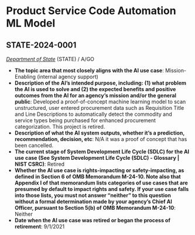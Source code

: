 # Product Service Code Automation ML Model
## STATE-2024-0001
_[Department of State](<../3_agency/Department of State.md>)_ (STATE) / A/GO


+ **The topic area that most closely aligns with the AI use case**: Mission-Enabling (internal agency support)
+ **Description of the AI’s intended purpose, including: (1) what problem the AI is used to solve and (2) the expected benefits and positive outcomes from the AI for an agency’s mission and/or the general public**: Developed a proof-of-concept machine learning model to scan unstructured, user entered procurement data such as Requisition Title and Line Descriptions to automatically detect the commodity and service types being purchased for enhanced procurement categorization. This project is retired.
+ **Description of what the AI system outputs, whether it’s a prediction, recommendation, decision, etc**: N/A it was a proof of concept that has been cancelled.
+ **The current stage of System Development Life Cycle (SDLC) for the AI use case (See System Development Life Cycle (SDLC) - Glossary | NIST CSRC)**: Retired
+ **Whether the AI use case is rights-impacting or safety-impacting, as defined in Section 6 of OMB Memorandum M-24-10. Note also that Appendix I of that memorandum lists categories of use cases that are presumed by default to impact rights and safety. If your use case falls into those lists, you must not answer “neither” to this question without a formal determination made by your agency’s Chief AI Officer, pursuant to Section 5(b) of OMB Memorandum M-24-10**: Neither
+ **Date when the AI use case was retired or began the process of retirement**: 9/1/2021